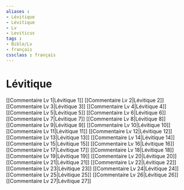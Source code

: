 ```yaml
---
aliases : 
- Lévitique
- Lévitique
- Lv
- Leviticus
tags : 
- Bible/Lv
- français
cssclass : français
---
```


# Lévitique

[[Commentaire Lv 1|Lévitique 1]]
[[Commentaire Lv 2|Lévitique 2]]
[[Commentaire Lv 3|Lévitique 3]]
[[Commentaire Lv 4|Lévitique 4]]
[[Commentaire Lv 5|Lévitique 5]]
[[Commentaire Lv 6|Lévitique 6]]
[[Commentaire Lv 7|Lévitique 7]]
[[Commentaire Lv 8|Lévitique 8]]
[[Commentaire Lv 9|Lévitique 9]]
[[Commentaire Lv 10|Lévitique 10]]
[[Commentaire Lv 11|Lévitique 11]]
[[Commentaire Lv 12|Lévitique 12]]
[[Commentaire Lv 13|Lévitique 13]]
[[Commentaire Lv 14|Lévitique 14]]
[[Commentaire Lv 15|Lévitique 15]]
[[Commentaire Lv 16|Lévitique 16]]
[[Commentaire Lv 17|Lévitique 17]]
[[Commentaire Lv 18|Lévitique 18]]
[[Commentaire Lv 19|Lévitique 19]]
[[Commentaire Lv 20|Lévitique 20]]
[[Commentaire Lv 21|Lévitique 21]]
[[Commentaire Lv 22|Lévitique 22]]
[[Commentaire Lv 23|Lévitique 23]]
[[Commentaire Lv 24|Lévitique 24]]
[[Commentaire Lv 25|Lévitique 25]]
[[Commentaire Lv 26|Lévitique 26]]
[[Commentaire Lv 27|Lévitique 27]]
